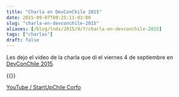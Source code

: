 ```yaml
---
title: "Charla en DevConChile 2015"
date: 2015-09-07T08:25:11-03:00
slug: "charla-en-devconchile-2015"
aliases: [/blog/lnds/2015/9/7/charla-en-devconchile-2015]
tags: ["charlas"]
draft: false
---
```


Les dejo el video de la charla que di el viernes 4 de septiembre en
[DevConChile 2015](http://www.devconchile.org/).

{{<youtube NgBAFyZUJz8>}}

[YouTube / StartUpChile Corfo](https://www.youtube.com/watch?v=NgBAFyZUJz8) 